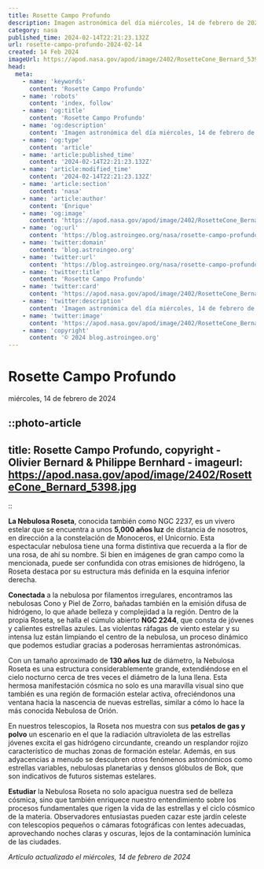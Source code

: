```yaml
---
title: Rosette Campo Profundo
description: Imagen astronómica del día miércoles, 14 de febrero de 2024 por la NASA; Rosette Campo Profundo
category: nasa
published_time: 2024-02-14T22:21:23.132Z
url: rosette-campo-profundo-2024-02-14
created: 14 Feb 2024
imageUrl: https://apod.nasa.gov/apod/image/2402/RosetteCone_Bernard_5398.jpg
head:
  meta:
    - name: 'keywords'
      content: 'Rosette Campo Profundo'
    - name: 'robots'
      content: 'index, follow'
    - name: 'og:title'
      content: 'Rosette Campo Profundo'
    - name: 'og:description'
      content: 'Imagen astronómica del día miércoles, 14 de febrero de 2024 por la NASA; Rosette Campo Profundo'
    - name: 'og:type'
      content: 'article'
    - name: 'article:published_time'
      content: '2024-02-14T22:21:23.132Z'
    - name: 'article:modified_time'
      content: '2024-02-14T22:21:23.132Z'
    - name: 'article:section'
      content: 'nasa'
    - name: 'article:author'
      content: 'Enrique'
    - name: 'og:image'
      content: 'https://apod.nasa.gov/apod/image/2402/RosetteCone_Bernard_5398.jpg'
    - name: 'og:url'
      content: 'https://blog.astroingeo.org/nasa/rosette-campo-profundo-2024-02-14'
    - name: 'twitter:domain'
      content: 'blog.astroingeo.org'
    - name: 'twitter:url'
      content: 'https://blog.astroingeo.org/nasa/rosette-campo-profundo-2024-02-14'
    - name: 'twitter:title'
      content: 'Rosette Campo Profundo'
    - name: 'twitter:card'
      content: 'https://apod.nasa.gov/apod/image/2402/RosetteCone_Bernard_5398.jpg'
    - name: 'twitter:description'
      content: 'Imagen astronómica del día miércoles, 14 de febrero de 2024 por la NASA; Rosette Campo Profundo'
    - name: 'twitter:image'
      content: 'https://apod.nasa.gov/apod/image/2402/RosetteCone_Bernard_5398.jpg'
    - name: 'copyright'
      content: '© 2024 blog.astroingeo.org'
---
```

# Rosette Campo Profundo
miércoles, 14 de febrero de 2024


::photo-article
---
title: Rosette Campo Profundo, copyright - Olivier Bernard & Philippe Bernhard -
imageurl: https://apod.nasa.gov/apod/image/2402/RosetteCone_Bernard_5398.jpg
---
::



**La Nebulosa Roseta**, conocida también como NGC 2237, es un vivero estelar que se encuentra a unos **5,000 años luz** de distancia de nosotros, en dirección a la constelación de Monoceros, el Unicornio. Esta espectacular nebulosa tiene una forma distintiva que recuerda a la flor de una rosa, de ahí su nombre. Si bien en imágenes de gran campo como la mencionada, puede ser confundida con otras emisiones de hidrógeno, la Roseta destaca por su estructura más definida en la esquina inferior derecha. 

**Conectada** a la nebulosa por filamentos irregulares, encontramos las nebulosas Cono y Piel de Zorro, bañadas también en la emisión difusa de hidrógeno, lo que añade belleza y complejidad a la región. Dentro de la propia Roseta, se halla el cúmulo abierto **NGC 2244**, que consta de jóvenes y calientes estrellas azules. Las violentas ráfagas de viento estelar y su intensa luz están limpiando el centro de la nebulosa, un proceso dinámico que podemos estudiar gracias a poderosas herramientas astronómicas.

Con un tamaño aproximado de **130 años luz** de diámetro, la Nebulosa Roseta es una estructura considerablemente grande, extendiéndose en el cielo nocturno cerca de tres veces el diámetro de la luna llena. Esta hermosa manifestación cósmica no solo es una maravilla visual sino que también es una región de formación estelar activa, ofreciéndonos una ventana hacia la nascencia de nuevas estrellas, similar a cómo lo hace la más conocida Nebulosa de Orión.

En nuestros telescopios, la Roseta nos muestra con sus **petalos de gas y polvo** un escenario en el que la radiación ultravioleta de las estrellas jóvenes excita el gas hidrógeno circundante, creando un resplandor rojizo característico de muchas zonas de formación estelar. Además, en sus adyacencias a menudo se descubren otros fenómenos astronómicos como estrellas variables, nebulosas planetarias y densos glóbulos de Bok, que son indicativos de futuros sistemas estelares.

**Estudiar** la Nebulosa Roseta no solo apacigua nuestra sed de belleza cósmica, sino que también enriquece nuestro entendimiento sobre los procesos fundamentales que rigen la vida de las estrellas y el ciclo cósmico de la materia. Observadores entusiastas pueden cazar este jardín celeste con telescopios pequeños o cámaras fotográficas con lentes adecuadas, aprovechando noches claras y oscuras, lejos de la contaminación lumínica de las ciudades.

_Artículo actualizado el miércoles, 14 de febrero de 2024_